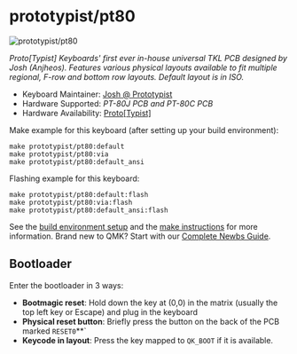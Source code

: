 # prototypist/pt80

![prototypist/pt80](https://i.imgur.com/voa3ivJ.png)

*Proto[Typist] Keyboards' first ever in-house universal TKL PCB designed by Josh (Anjheos). 
Features various physical layouts available to fit multiple regional, F-row and bottom row layouts.
Default layout is in ISO.*

* Keyboard Maintainer: [Josh @ Prototypist](https://github.com/Anjheos)
* Hardware Supported: *PT-80J PCB and PT-80C PCB*
* Hardware Availability: [Proto[Typist]](https://prototypist.net)

Make example for this keyboard (after setting up your build environment):

    make prototypist/pt80:default
    make prototypist/pt80:via
    make prototypist/pt80:default_ansi
    

Flashing example for this keyboard:

    make prototypist/pt80:default:flash
    make prototypist/pt80:via:flash
    make prototypist/pt80:default_ansi:flash
    

See the [build environment setup](https://docs.qmk.fm/#/getting_started_build_tools) and the [make instructions](https://docs.qmk.fm/#/getting_started_make_guide) for more information. Brand new to QMK? Start with our [Complete Newbs Guide](https://docs.qmk.fm/#/newbs).

## Bootloader

Enter the bootloader in 3 ways:

* **Bootmagic reset**: Hold down the key at (0,0) in the matrix (usually the top left key or Escape) and plug in the keyboard
* **Physical reset button**: Briefly press the button on the back of the PCB marked `RESET0`**`
* **Keycode in layout**: Press the key mapped to `QK_BOOT` if it is available.